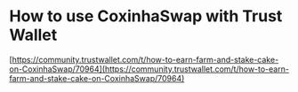 # How to use CoxinhaSwap with Trust Wallet

[https://community.trustwallet.com/t/how-to-earn-farm-and-stake-cake-on-CoxinhaSwap/70964](https://community.trustwallet.com/t/how-to-earn-farm-and-stake-cake-on-CoxinhaSwap/70964)

